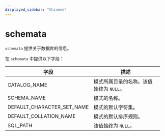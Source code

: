 ```yaml
---
displayed_sidebar: "Chinese"
---
```


# schemata

`schemata` 提供关于数据库的信息。

在 `schemata` 中提供以下字段：

| **字段**                    | **描述**                                              |
| -------------------------- | ------------------------------------------------------------ |
| CATALOG_NAME               | 模式所属目录的名称。该值始终为 `NULL`。 |
| SCHEMA_NAME                | 模式的名称。                                      |
| DEFAULT_CHARACTER_SET_NAME | 模式的默认字符集。                            |
| DEFAULT_COLLATION_NAME     | 模式的默认排序规则。                                |
| SQL_PATH                   | 该值始终为 `NULL`。                                 |